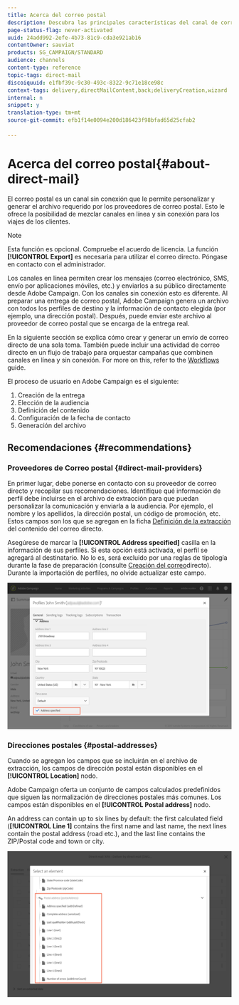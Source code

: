 ```yaml
---
title: Acerca del correo postal
description: Descubra las principales características del canal de correo directo en Adobe Campaign.
page-status-flag: never-activated
uuid: 24add992-2efe-4b73-81c9-cda3e921ab16
contentOwner: sauviat
products: SG_CAMPAIGN/STANDARD
audience: channels
content-type: reference
topic-tags: direct-mail
discoiquuid: e1fbf39c-9c30-493c-8322-9c71e18ce98c
context-tags: delivery,directMailContent,back;deliveryCreation,wizard
internal: n
snippet: y
translation-type: tm+mt
source-git-commit: efb1f14e0094e200d186423f98bfad65d25cfab2

---
```



# Acerca del correo postal{#about-direct-mail}

El correo postal es un canal sin conexión que le permite personalizar y generar el archivo requerido por los proveedores de correo postal. Esto le ofrece la posibilidad de mezclar canales en línea y sin conexión para los viajes de los clientes.

>[!NOTE]
>
>Esta función es opcional. Compruebe el acuerdo de licencia. La función **[!UICONTROL Export]** es necesaria para utilizar el correo directo. Póngase en contacto con el administrador.

Los canales en línea permiten crear los mensajes (correo electrónico, SMS, envío por aplicaciones móviles, etc.) y enviarlos a su público directamente desde Adobe Campaign. Con los canales sin conexión esto es diferente. Al preparar una entrega de correo postal, Adobe Campaign genera un archivo con todos los perfiles de destino y la información de contacto elegida (por ejemplo, una dirección postal). Después, puede enviar este archivo al proveedor de correo postal que se encarga de la entrega real.

En la siguiente sección se explica cómo crear y generar un envío de correo directo de una sola toma. También puede incluir una actividad de correo directo en un flujo de trabajo para orquestar campañas que combinen canales en línea y sin conexión. For more on this, refer to the [Workflows](../../automating/using/workflow-data-and-processes.md) guide.

El proceso de usuario en Adobe Campaign es el siguiente:

1. Creación de la entrega
1. Elección de la audiencia
1. Definición del contenido
1. Configuración de la fecha de contacto
1. Generación del archivo

## Recomendaciones {#recommendations}

### Proveedores de Correo postal {#direct-mail-providers}

En primer lugar, debe ponerse en contacto con su proveedor de correo directo y recopilar sus recomendaciones. Identifique qué información de perfil debe incluirse en el archivo de extracción para que puedan personalizar la comunicación y enviarla a la audiencia. Por ejemplo, el nombre y los apellidos, la dirección postal, un código de promoción, etc. Estos campos son los que se agregan en la ficha [Definición de la extracción](../../channels/using/defining-the-direct-mail-content.md#defining-the-extraction) del contenido del correo directo.

Asegúrese de marcar la **[!UICONTROL Address specified]** casilla en la información de sus perfiles. Si esta opción está activada, el perfil se agregará al destinatario. No lo es, será excluido por una reglas de tipología durante la fase de preparación (consulte [Creación del correo](../../channels/using/creating-the-direct-mail.md)directo). Durante la importación de perfiles, no olvide actualizar este campo.

![](assets/direct_mail_22.png)

### Direcciones postales {#postal-addresses}

Cuando se agregan los campos que se incluirán en el archivo de extracción, los campos de dirección postal están disponibles en el **[!UICONTROL Location]** nodo.

Adobe Campaign oferta un conjunto de campos calculados predefinidos que siguen las normalización de direcciones postales más comunes. Los campos están disponibles en el **[!UICONTROL Postal address]** nodo.

An address can contain up to six lines by default: the first calculated field (**[!UICONTROL Line 1]** contains the first name and last name, the next lines contain the postal address (road etc.), and the last line contains the ZIP/Postal code and town or city.

![](assets/direct_mail_23.png)

